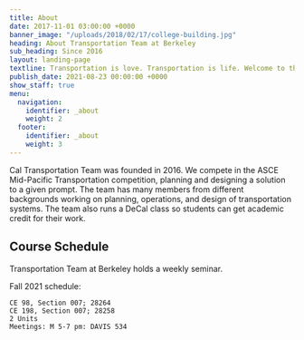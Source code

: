 ```yaml
---
title: About
date: 2017-11-01 03:00:00 +0000
banner_image: "/uploads/2018/02/17/college-building.jpg"
heading: About Transportation Team at Berkeley
sub_heading: Since 2016
layout: landing-page
textline: Transportation is love. Transportation is life. Welcome to the Cal Transportation Team where we will learn how to improve the world's transportation systems together!
publish_date: 2021-08-23 00:00:00 +0000
show_staff: true
menu:
  navigation:
    identifier: _about
    weight: 2
  footer:
    identifier: _about
    weight: 3
---
```


Cal Transportation Team was founded in 2016. We compete in the ASCE Mid-Pacific Transportation competition, planning and designing a solution to a given prompt. The team has many members from different backgrounds working on planning, operations, and design of transportation systems. The team also runs a DeCal class so students can get academic credit for their work.

## Course Schedule

Transportation Team at Berkeley holds a weekly seminar.

Fall 2021 schedule:

```
CE 98, Section 007; 28264
CE 198, Section 007; 28258
2 Units
Meetings: M 5-7 pm: DAVIS 534
```
